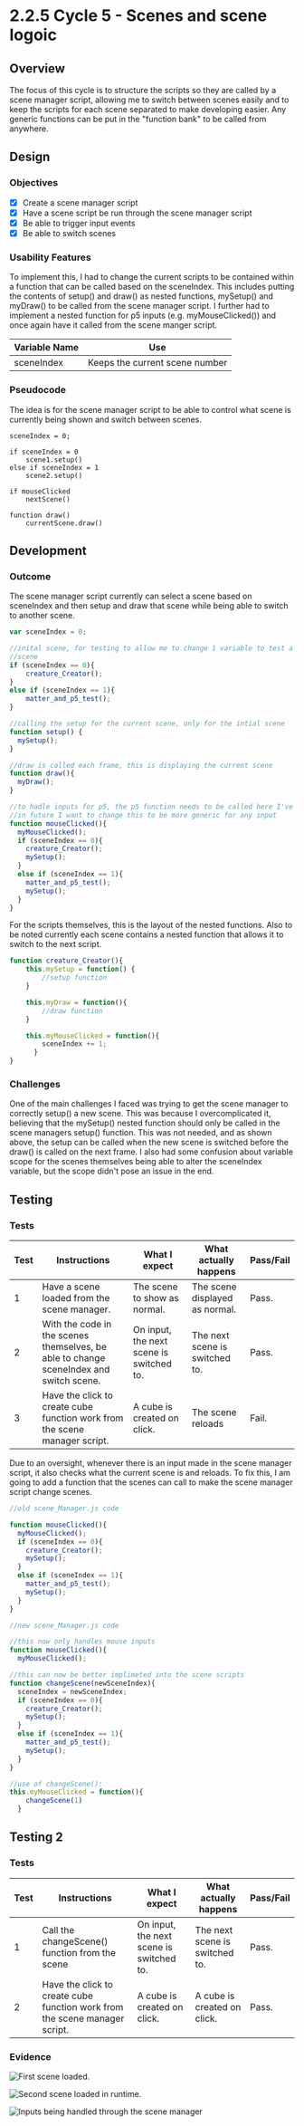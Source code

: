 # 2.2.5 Cycle 5 - Scenes and scene logoic

## Overview

The focus of this cycle is to structure the scripts so they are called by a scene manager script, allowing me to switch between scenes easily and to keep the scripts for each scene separated to make developing easier. Any generic functions can be put in the "function bank" to be called from anywhere.

## Design

### Objectives&#x20;

* [x] Create a scene manager script
* [x] Have a scene script be run through the scene manager script
* [x] Be able to trigger input events
* [x] Be able to switch scenes

### Usability Features

To implement this, I had to change the current scripts to be contained within a function that can be called based on the sceneIndex. This includes putting the contents of setup() and draw() as nested functions, mySetup() and myDraw() to be called from the scene manager script. I further had to implement a nested function for p5 inputs (e.g. myMouseClicked()) and once again have it called from the scene manger script.

| Variable Name | Use                            |
| ------------- | ------------------------------ |
| sceneIndex    | Keeps the current scene number |

### Pseudocode

The idea is for the scene manager script to be able to control what scene is currently being shown and switch between scenes.

```
sceneIndex = 0;

if sceneIndex = 0
    scene1.setup()
else if sceneIndex = 1
    scene2.setup()
    
if mouseClicked
    nextScene()
    
function draw()
    currentScene.draw()
```

## Development

### Outcome

The scene manager script currently can select a scene based on sceneIndex and then setup and draw that scene while being able to switch to another scene.

```javascript
var sceneIndex = 0;

//inital scene, for testing to allow me to change 1 variable to test a differnt
//scene
if (sceneIndex == 0){
    creature_Creator();
}
else if (sceneIndex == 1){
    matter_and_p5_test();
}

//calling the setup for the current scene, only for the intial scene
function setup() {
  mySetup();
}

//draw is called each frame, this is displaying the current scene
function draw(){
  myDraw();
}

//to hadle inputs for p5, the p5 function needs to be called here I've found
//in future I want to change this to be more generic for any input
function mouseClicked(){
  myMouseClicked();
  if (sceneIndex == 0){
    creature_Creator();
    mySetup();
  }
  else if (sceneIndex == 1){
    matter_and_p5_test();
    mySetup();
  }
}
```

For the scripts themselves, this is the layout of the nested functions. Also to be noted currently each scene contains a nested function that allows it to switch to the next script.

```javascript
function creature_Creator(){
    this.mySetup = function() {
        //setup function
    }

    this.myDraw = function(){
        //draw function
    }

    this.myMouseClicked = function(){
        sceneIndex += 1;
      }
}
```

### Challenges

One of the main challenges I faced was trying to get the scene manager to correctly setup() a new scene. This was because I overcomplicated it, believing that the mySetup() nested function should only be called in the scene managers setup() function. This was not needed, and as shown above, the setup can be called when the new scene is switched before the draw() is called on the next frame. I also had some confusion about variable scope for the scenes themselves being able to alter the sceneIndex variable, but the scope didn't pose an issue in the end.

## Testing

### Tests

| Test | Instructions                                                                           | What I expect                            | What actually happens          | Pass/Fail |
| ---- | -------------------------------------------------------------------------------------- | ---------------------------------------- | ------------------------------ | --------- |
| 1    | Have a scene loaded from the scene manager.                                            | The scene to show as normal.             | The scene displayed as normal. | Pass.     |
| 2    | With the code in the scenes themselves, be able to change sceneIndex and switch scene. | On input, the next scene is switched to. | The next scene is switched to. | Pass.     |
| 3    | Have the click to create cube function work from the scene manager script.             | A cube is created on click.              | The scene reloads              | Fail.     |

Due to an oversight, whenever there is an input made in the scene manager script, it also checks what the current scene is and reloads. To fix this, I am going to add a function that the scenes can call to make the scene manager script change scenes.

```javascript
//old scene_Manager.js code

function mouseClicked(){
  myMouseClicked();
  if (sceneIndex == 0){
    creature_Creator();
    mySetup();
  }
  else if (sceneIndex == 1){
    matter_and_p5_test();
    mySetup();
  }
}

//new scene_Manager.js code

//this now only handles mouse inputs
function mouseClicked(){
  myMouseClicked();

//this can now be better implimeted into the scene scripts
function changeScene(newSceneIndex){
  sceneIndex = newSceneIndex;
  if (sceneIndex == 0){
    creature_Creator();
    mySetup();
  }
  else if (sceneIndex == 1){
    matter_and_p5_test();
    mySetup();
  }
}

//use of changeScene():
this.myMouseClicked = function(){
    changeScene(1)
  }
```

## Testing 2

### Tests

| Test | Instructions                                                               | What I expect                            | What actually happens          | Pass/Fail |
| ---- | -------------------------------------------------------------------------- | ---------------------------------------- | ------------------------------ | --------- |
| 1    | Call the changeScene() function from the scene                             | On input, the next scene is switched to. | The next scene is switched to. | Pass.     |
| 2    | Have the click to create cube function work from the scene manager script. | A cube is created on click.              | A cube is created on click.    | Pass.     |

### Evidence

![First scene loaded.](<../.gitbook/assets/image (10) (1).png>)

![Second scene loaded in runtime.](<../.gitbook/assets/image (2) (2).png>)

![Inputs being handled through the scene manager](<../.gitbook/assets/image (1) (1).png>)
